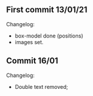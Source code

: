 ## First commit 13/01/21

Changelog: 

+ box-model done (positions)
+ images set.



## Commit 16/01 

Changelog: 

+ Double text removed;